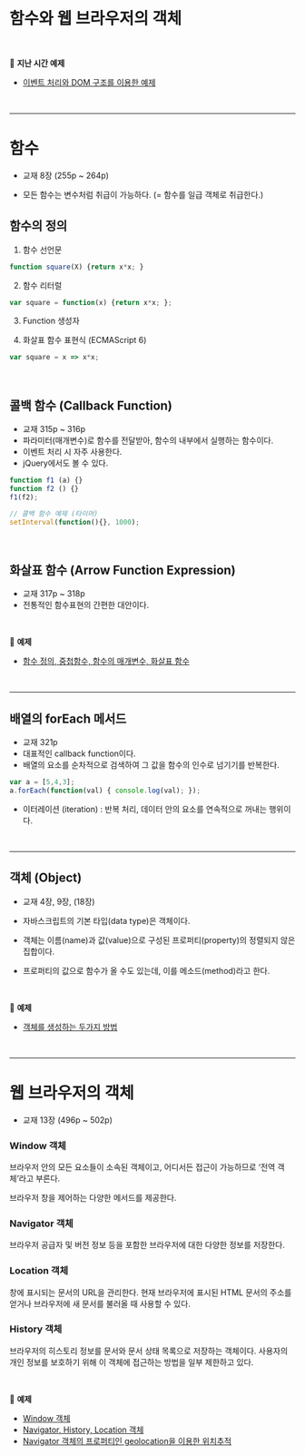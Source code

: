 # 함수와 웹 브라우저의 객체


<br>

:milky_way: **지난 시간 예제**
- [이벤트 처리와 DOM 구조를 이용한 예제](./test/boardlist_object.html)

<br>

---

# 함수

- 교재 8장 (255p ~ 264p)

- 모든 함수는 변수처럼 취급이 가능하다. (= 함수를 일급 객체로 취급한다.)


## 함수의 정의

1. 함수 선언문

```jsx
function square(X) {return x*x; }
```

2. 함수 리터럴

```jsx
var square = function(x) {return x*x; };
```

3. Function 생성자

4. 화살표 함수 표현식 (ECMAScript 6)

```jsx
var square = x => x*x;
```

<br>

## 콜백 함수 (Callback Function)

- 교재 315p ~ 316p
- 파라미터(매개변수)로 함수를 전달받아, 함수의 내부에서 실행하는 함수이다.
- 이벤트 처리 시 자주 사용한다.
- jQuery에서도 볼 수 있다.

```jsx
function f1 (a) {}
function f2 () {}
f1(f2);

// 콜백 함수 예제 (타이머)
setInterval(function(){}, 1000);
```
<br>

## 화살표 함수 (Arrow Function Expression)
- 교재 317p ~ 318p
- 전통적인 함수표현의 간편한 대안이다.

<br>

:milky_way: **예제**
- [함수 정의, 중첩함수, 함수의 매개변수, 화살표 함수](./test/function.html)

<br>

---

## 배열의 forEach 메서드
- 교재 321p
- 대표적인 callback function이다.
- 배열의 요소를 순차적으로 검색하여 그 값을 함수의 인수로 넘기기를 반복한다.
```jsx
var a = [5,4,3];
a.forEach(function(val) { console.log(val); });
```
- 이터레이션 (iteration) : 반복 처리, 데이터 안의 요소를 연속적으로 꺼내는 행위이다.

<br>

---

## 객체 (Object)

- 교재 4장, 9장, (18장)

- 자바스크립트의 기본 타입(data type)은 객체이다.

- 객체는 이름(name)과 값(value)으로 구성된 프로퍼티(property)의 정렬되지 않은 집합이다. 

- 프로퍼티의 값으로 함수가 올 수도 있는데, 이를 메소드(method)라고 한다.

<br>

:milky_way: **예제**
- [객체를 생성하는 두가지 방법](./test/object_all.html)

<br>

---

# 웹 브라우저의 객체

- 교재 13장 (496p ~ 502p)

### Window 객체

브라우저 안의 모든 요소들이 소속된 객체이고, 어디서든 접근이 가능하므로 ‘전역 객체’라고 부른다.

브라우저 창을 제어하는 다양한 메서드를 제공한다.

### Navigator 객체

브라우저 공급자 및 버전 정보 등을 포함한 브라우저에 대한 다양한 정보를 저장한다.

### Location 객체

창에 표시되는 문서의 URL을 관리한다.  현재 브라우저에 표시된 HTML 문서의 주소를 얻거나 브라우저에 새 문서를 불러올 때 사용할 수 있다.

### History 객체

브라우저의 히스토리 정보를 문서와 문서 상태 목록으로 저장하는 객체이다. 사용자의 개인 정보를 보호하기 위해 이 객체에 접근하는 방법을 일부 제한하고 있다.

<br>

:milky_way: **예제**
- [Window 객체](./test/window)
- [Navigator, History, Location 객체](./test/navigator_history_location.html)
- [Navigator 객체의 프로퍼티인 geolocation을 이용한 위치추적](./test/geolocation.html)

